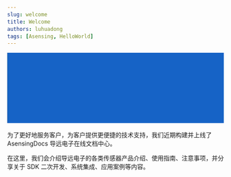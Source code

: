 ```yaml
---
slug: welcome
title: Welcome
authors: luhuadong
tags: [Asensing, HelloWorld]
---
```


![Asensing Banner](./Asensing-banner.gif)

为了更好地服务客户，为客户提供更便捷的技术支持，我们近期构建并上线了 AsensingDocs 导远电子在线文档中心。

在这里，我们会介绍导远电子的各类传感器产品介绍、使用指南、注意事项，并分享关于 SDK 二次开发、系统集成、应用案例等内容。
